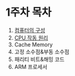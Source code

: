# 1주차 목차

1. [컴퓨터의 구성](01_컴퓨터의%20구성.md)
2. [CPU 작동 원리](02_CPU의%20작동%20원리.md)
3. Cache Memory
4. 고정 소수점&부동 소수점
5. 패리티 비트&해밍 코드
6. ARM 프로세서
